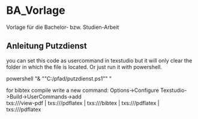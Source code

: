 # BA_Vorlage
Vorlage für die Bachelor- bzw. Studien-Arbeit

## Anleitung Putzdienst

you can set this code as usercommand in texstudio but it will only clear the folder in which the file is located.
Or just run it with powershell.


 powershell "& ""C:/pfad/putzdienst.ps1"" "


for bibtex compile write a new command:
Options->Configure Texstudio->Build->UserCommands->add  
txs:///view-pdf | txs:///pdflatex | txs:///bibtex | txs:///pdflatex | txs:///pdflatex 
